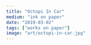 ```yaml
---
title: "Octopi In Car"
medium: "ink on paper"
date: "2019-03-02"
tags: ["works on paper"]
image: "art/octopi-in-car.jpg"
---
```

